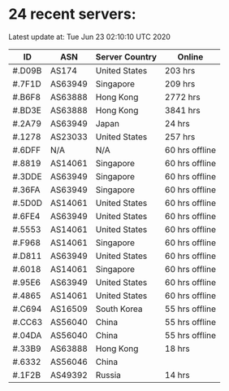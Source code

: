 # 24 recent servers:

Latest update at: Tue Jun 23 02:10:10 UTC 2020

| ID | ASN | Server Country | Online |
| -- | --- | -------------- | ------ |
| #.D09B | AS174 | United States | 203 hrs |
| #.7F1D | AS63949 | Singapore | 209 hrs |
| #.B6F8 | AS63888 | Hong Kong | 2772 hrs |
| #.BD3E | AS63888 | Hong Kong | 3841 hrs |
| #.2A79 | AS63949 | Japan | 24 hrs |
| #.1278 | AS23033 | United States | 257 hrs |
| #.6DFF | N/A | N/A | 60 hrs offline |
| #.8819 | AS14061 | Singapore | 60 hrs offline |
| #.3DDE | AS63949 | Singapore | 60 hrs offline |
| #.36FA | AS63949 | Singapore | 60 hrs offline |
| #.5D0D | AS14061 | United States | 60 hrs offline |
| #.6FE4 | AS63949 | United States | 60 hrs offline |
| #.5553 | AS14061 | United States | 60 hrs offline |
| #.F968 | AS14061 | Singapore | 60 hrs offline |
| #.D811 | AS63949 | United States | 60 hrs offline |
| #.6018 | AS14061 | Singapore | 60 hrs offline |
| #.95E6 | AS63949 | United States | 60 hrs offline |
| #.4865 | AS14061 | United States | 60 hrs offline |
| #.C694 | AS16509 | South Korea | 55 hrs offline |
| #.CC63 | AS56040 | China | 55 hrs offline |
| #.04DA | AS56040 | China | 55 hrs offline |
| #.33B9 | AS63888 | Hong Kong | 18 hrs |
| #.6332 | AS56046 | China | |
| #.1F2B | AS49392 | Russia | 14 hrs |

